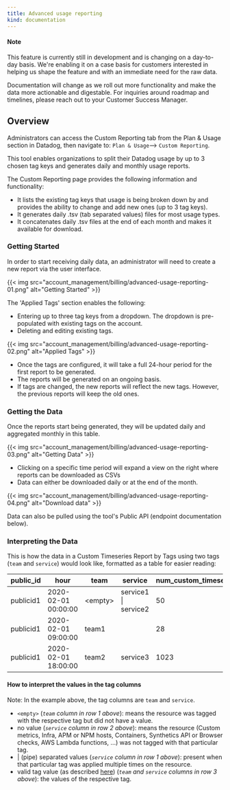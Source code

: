 ```yaml
---
title: Advanced usage reporting
kind: documentation
---
```


#### Note

This feature is currently still in development and is changing on a day-to-day basis. We're enabling it on a case basis for customers interested in helping us shape the feature and with an immediate need for the raw data.

Documentation will change as we roll out more functionality and make the data more actionable and digestable. For inquiries around roadmap and timelines, please reach out to your Customer Success Manager.

## Overview

Administrators can access the Custom Reporting tab from the Plan & Usage section in Datadog, then navigate to: 
`Plan & Usage`--> `Custom Reporting`.

This tool enables organizations to split their Datadog usage by up to 3 chosen tag keys and generates daily and monthly usage reports.

The Custom Reporting page provides the following information and functionality:

* It lists the existing tag keys that usage is being broken down by and provides the ability to change and add new ones (up to 3 tag keys).
* It generates daily .tsv (tab separated values) files for most usage types.
* It concatenates daily .tsv files at the end of each month and makes it available for download.

### Getting Started

In order to start receiving daily data, an administrator will need to create a new report via the user interface. 

{{< img src="account_management/billing/advanced-usage-reporting-01.png" alt="Getting Started" >}}

The 'Applied Tags' section enables the following:

* Entering up to three tag keys from a dropdown. The dropdown is pre-populated with existing tags on the account.
* Deleting and editing existing tags.

{{< img src="account_management/billing/advanced-usage-reporting-02.png" alt="Applied Tags" >}}

* Once the tags are configured, it will take a full 24-hour period for the first report to be generated.
* The reports will be generated on an ongoing basis.
* If tags are changed, the new reports will reflect the new tags. However, the previous reports will keep the old ones.

### Getting the Data

Once the reports start being generated, they will be updated daily and aggregated monthly in this table.

{{< img src="account_management/billing/advanced-usage-reporting-03.png" alt="Getting Data" >}}

* Clicking on a specific time period will expand a view on the right where reports can be downloaded as CSVs
* Data can either be downloaded daily or at the end of the month.

{{< img src="account_management/billing/advanced-usage-reporting-04.png" alt="Download data" >}}

Data can also be pulled using the tool's Public API (endpoint documentation below).

### Interpreting the Data

This is how the data in a Custom Timeseries Report by Tags using two tags (`team` and `service`) would look like, formatted as a table for easier reading:

| public_id   | hour                  | team      | service               | num_custom_timeseries           |
|-------------|-----------------------|-----------|-----------------------|---------------------------------|
| publicid1   | 2020-02-01 00:00:00   | &lt;empty&gt; | service1 &#124; service2 | 50                              |
| publicid1   | 2020-02-01 09:00:00   | team1     |                       | 28                              |
| publicid1   | 2020-02-01 18:00:00   | team2     | service3              | 1023                            |

#### How to interpret the values in the tag columns

Note: In the example above, the tag columns are `team` and `service`.

* `<empty>` (*`team` column in row 1 above*): means the resource was tagged with the respective tag but did not have a value.
* no value (*`service` column in row 2 above*): means the resource (Custom metrics, Infra, APM or NPM hosts, Containers, Synthetics API or Browser checks, AWS Lambda functions, ...) was not tagged with that particular tag.
* | (pipe) separated values (*`service` column in row 1 above*): present when that particular tag was applied multiple times on the resource.
* valid tag value (as described [here][1]) (*`team` and `service` columns in row 3 above*): the values of the respective tag.


[1]: https://docs.datadoghq.com/tagging/#defining-tags


